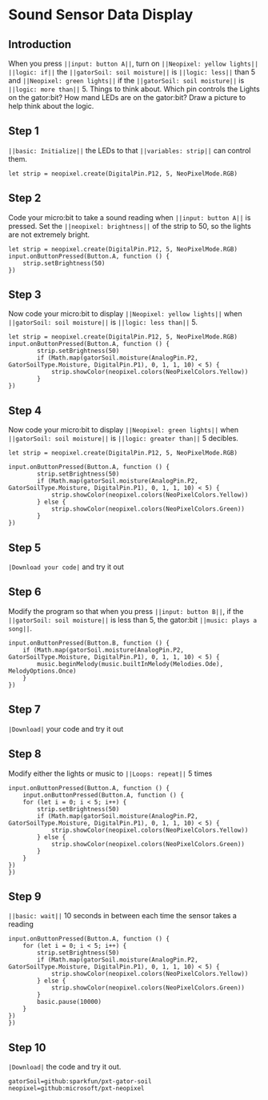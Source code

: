 # Sound Sensor Data Display

## Introduction
When you press ``||input: button A||``, turn on ``||Neopixel: yellow lights||`` ``||logic: if||`` the ``||gatorSoil: soil moisture||`` is ``||logic: less||`` than 5  and ``||Neopixel: green lights||`` if the ``||gatorSoil: soil moisture||`` is ``||logic: more than||`` 5. Things to think about. Which pin controls the Lights on the gator:bit? How mand LEDs are on the gator:bit? Draw a picture to help think about the logic.

## Step 1
``||basic: Initialize||`` the LEDs to that ``||variables: strip||`` can control them.

```blocks
let strip = neopixel.create(DigitalPin.P12, 5, NeoPixelMode.RGB)
```

## Step 2 
Code your micro:bit to take a sound reading when ``||input: button A||`` is pressed. Set the ``||neopixel: brightness||`` of the strip to 50, so the lights are not extremely bright.

```blocks
let strip = neopixel.create(DigitalPin.P12, 5, NeoPixelMode.RGB)
input.onButtonPressed(Button.A, function () {
    strip.setBrightness(50)
})
```

## Step 3
Now code your micro:bit to display ``||Neopixel: yellow lights||`` when  ``||gatorSoil: soil moisture||`` 
is ``||logic: less than||`` 5.

```blocks
let strip = neopixel.create(DigitalPin.P12, 5, NeoPixelMode.RGB)
input.onButtonPressed(Button.A, function () {
        strip.setBrightness(50)
        if (Math.map(gatorSoil.moisture(AnalogPin.P2, GatorSoilType.Moisture, DigitalPin.P1), 0, 1, 1, 10) < 5) {
            strip.showColor(neopixel.colors(NeoPixelColors.Yellow))
        } 
})
```

## Step 4
Now code your micro:bit to display ``||Neopixel: green lights||`` when  ``||gatorSoil: soil moisture||`` 
is ``||logic: greater than||`` 5 decibles.  


```blocks
let strip = neopixel.create(DigitalPin.P12, 5, NeoPixelMode.RGB)

input.onButtonPressed(Button.A, function () {
        strip.setBrightness(50)
        if (Math.map(gatorSoil.moisture(AnalogPin.P2, GatorSoilType.Moisture, DigitalPin.P1), 0, 1, 1, 10) < 5) {
            strip.showColor(neopixel.colors(NeoPixelColors.Yellow))
        } else {
            strip.showColor(neopixel.colors(NeoPixelColors.Green))
        }
})
```
## Step 5
``|Download your code|`` and try it out

## Step 6
Modify the program so that when you press ``||input: button B||``, 
if the ``||gatorSoil: soil moisture||`` is less than 5, 
the gator:bit ``||music: plays a song||``. 

```blocks
input.onButtonPressed(Button.B, function () {
    if (Math.map(gatorSoil.moisture(AnalogPin.P2, GatorSoilType.Moisture, DigitalPin.P1), 0, 1, 1, 10) < 5) {
        music.beginMelody(music.builtInMelody(Melodies.Ode), MelodyOptions.Once)
    }
})
```

## Step 7
``|Download|`` your code and try it out

## Step 8
Modify either the lights or music to ``||Loops: repeat||`` 5 times

```blocks
input.onButtonPressed(Button.A, function () {
    input.onButtonPressed(Button.A, function () {
    for (let i = 0; i < 5; i++) {
        strip.setBrightness(50)
        if (Math.map(gatorSoil.moisture(AnalogPin.P2, GatorSoilType.Moisture, DigitalPin.P1), 0, 1, 1, 10) < 5) {
            strip.showColor(neopixel.colors(NeoPixelColors.Yellow))
        } else {
            strip.showColor(neopixel.colors(NeoPixelColors.Green))
        }
    }
})
})
```

## Step 9
``||basic: wait||`` 10 seconds in between each time the sensor takes a reading
```blocks
input.onButtonPressed(Button.A, function () {
    for (let i = 0; i < 5; i++) {
        strip.setBrightness(50)
        if (Math.map(gatorSoil.moisture(AnalogPin.P2, GatorSoilType.Moisture, DigitalPin.P1), 0, 1, 1, 10) < 5) {
            strip.showColor(neopixel.colors(NeoPixelColors.Yellow))
        } else {
            strip.showColor(neopixel.colors(NeoPixelColors.Green))
        }
        basic.pause(10000)
    }
})
})
```
## Step 10
``|Download|`` the code and try it out.


```package
gatorSoil=github:sparkfun/pxt-gator-soil
neopixel=github:microsoft/pxt-neopixel
```






